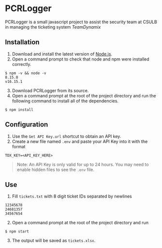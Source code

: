 # PCRLogger

PCRLogger is a small javascript project to assist the security team at CSULB in managing the ticketing system *TeamDynamix*

## Installation
1. Download and install the latest version of [Node.js](https://nodejs.org/en/download/).
2. Open a command prompt to check that node and npm were installed correctly.
```
$ npm -v && node -v
8.15.0
v16.15.1
```
3. Download PCRLogger from its source.
4. Open a command prompt at the root of the project directory and run the following command to install all of the dependencies.
```
$ npm install
```

## Configuration
1. Use the `Get API Key.url` shortcut to obtain an API key.
2. Create a new file named `.env` and paste your API Key into it with the format
```
TDX_KEY=<API_KEY_HERE>
```
> Note: An API Key is only valid for up to 24 hours. You may need to enable hidden files to see the `.env` file.

## Use
1. Fill `tickets.txt` with 8 digit ticket IDs separated by newlines
```
12345678
24681357
34567654
```
2. Open a command prompt at the root of the project directory and run
```
$ npm start
```
3. The output will be saved as `tickets.xlsx`.